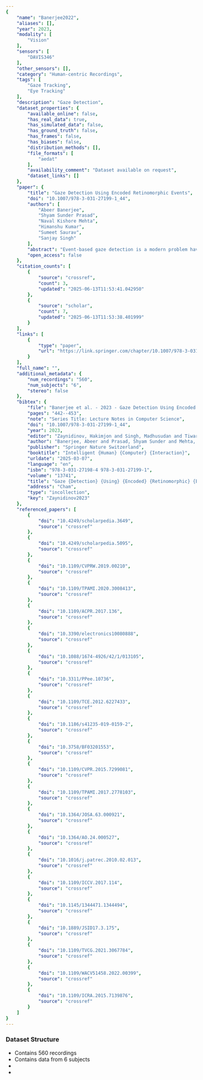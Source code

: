 ```yaml
---
{
    "name": "Banerjee2022",
    "aliases": [],
    "year": 2023,
    "modality": [
        "Vision"
    ],
    "sensors": [
        "DAVIS346"
    ],
    "other_sensors": [],
    "category": "Human-centric Recordings",
    "tags": [
        "Gaze Tracking",
        "Eye Tracking"
    ],
    "description": "Gaze Detection",
    "dataset_properties": {
        "available_online": false,
        "has_real_data": true,
        "has_simulated_data": false,
        "has_ground_truth": false,
        "has_frames": false,
        "has_biases": false,
        "distribution_methods": [],
        "file_formats": [
            "aedat"
        ],
        "availability_comment": "Dataset available on request",
        "dataset_links": []
    },
    "paper": {
        "title": "Gaze Detection Using Encoded Retinomorphic Events",
        "doi": "10.1007/978-3-031-27199-1_44",
        "authors": [
            "Abeer Banerjee",
            "Shyam Sunder Prasad",
            "Naval Kishore Mehta",
            "Himanshu Kumar",
            "Sumeet Saurav",
            "Sanjay Singh"
        ],
        "abstract": "Event-based gaze detection is a modern problem having several applications and advantages over frame-based techniques. Retinomorphic Event data is logged at a time resolution of microseconds that makes them suitable for the detection of saccadic eye movements. We recorded a new and compact event-based dataset for gaze detection under varying conditions of illumination using a DVS camera. The recorded dataset involved subjects tracking a circle displayed on a screen within a very short duration of time. We propose a novel event encoding technique for encoding event logs resulting from saccadic motion into six channel images. We design a Convolutional Neural Network for the gaze prediction using the encoded events obtained from the retinomorphic sensor. We use multiple evaluation metrics like average distance, average angle, and pixel radius accuracy to validate the reliability of our approach. The recorded dataset will be made available as per request.",
        "open_access": false
    },
    "citation_counts": [
        {
            "source": "crossref",
            "count": 3,
            "updated": "2025-06-13T11:53:41.042950"
        },
        {
            "source": "scholar",
            "count": 7,
            "updated": "2025-06-13T11:53:38.401999"
        }
    ],
    "links": [
        {
            "type": "paper",
            "url": "https://link.springer.com/chapter/10.1007/978-3-031-27199-1_44"
        }
    ],
    "full_name": "",
    "additional_metadata": {
        "num_recordings": "560",
        "num_subjects": "6",
        "stereo": false
    },
    "bibtex": {
        "file": "Banerjee et al. - 2023 - Gaze Detection Using Encoded Retinomorphic Events.pdf:/Users/gregorycohen/Zotero/storage/FY67N6KT/Banerjee et al. - 2023 - Gaze Detection Using Encoded Retinomorphic Events.pdf:application/pdf",
        "pages": "442--453",
        "note": "Series Title: Lecture Notes in Computer Science",
        "doi": "10.1007/978-3-031-27199-1_44",
        "year": 2023,
        "editor": "Zaynidinov, Hakimjon and Singh, Madhusudan and Tiwary, Uma Shanker and Singh, Dhananjay",
        "author": "Banerjee, Abeer and Prasad, Shyam Sunder and Mehta, Naval Kishore and Kumar, Himanshu and Saurav, Sumeet and Singh, Sanjay",
        "publisher": "Springer Nature Switzerland",
        "booktitle": "Intelligent {Human} {Computer} {Interaction}",
        "urldate": "2025-03-07",
        "language": "en",
        "isbn": "978-3-031-27198-4 978-3-031-27199-1",
        "volume": "13741",
        "title": "Gaze {Detection} {Using} {Encoded} {Retinomorphic} {Events}",
        "address": "Cham",
        "type": "incollection",
        "key": "Zaynidinov2023"
    },
    "referenced_papers": [
        {
            "doi": "10.4249/scholarpedia.3649",
            "source": "crossref"
        },
        {
            "doi": "10.4249/scholarpedia.5095",
            "source": "crossref"
        },
        {
            "doi": "10.1109/CVPRW.2019.00210",
            "source": "crossref"
        },
        {
            "doi": "10.1109/TPAMI.2020.3008413",
            "source": "crossref"
        },
        {
            "doi": "10.1109/ACPR.2017.136",
            "source": "crossref"
        },
        {
            "doi": "10.3390/electronics10080888",
            "source": "crossref"
        },
        {
            "doi": "10.1088/1674-4926/42/1/013105",
            "source": "crossref"
        },
        {
            "doi": "10.3311/PPee.10736",
            "source": "crossref"
        },
        {
            "doi": "10.1109/TCE.2012.6227433",
            "source": "crossref"
        },
        {
            "doi": "10.1186/s41235-019-0159-2",
            "source": "crossref"
        },
        {
            "doi": "10.3758/BF03201553",
            "source": "crossref"
        },
        {
            "doi": "10.1109/CVPR.2015.7299081",
            "source": "crossref"
        },
        {
            "doi": "10.1109/TPAMI.2017.2778103",
            "source": "crossref"
        },
        {
            "doi": "10.1364/JOSA.63.000921",
            "source": "crossref"
        },
        {
            "doi": "10.1364/AO.24.000527",
            "source": "crossref"
        },
        {
            "doi": "10.1016/j.patrec.2010.02.013",
            "source": "crossref"
        },
        {
            "doi": "10.1109/ICCV.2017.114",
            "source": "crossref"
        },
        {
            "doi": "10.1145/1344471.1344494",
            "source": "crossref"
        },
        {
            "doi": "10.1889/JSID17.3.175",
            "source": "crossref"
        },
        {
            "doi": "10.1109/TVCG.2021.3067784",
            "source": "crossref"
        },
        {
            "doi": "10.1109/WACV51458.2022.00399",
            "source": "crossref"
        },
        {
            "doi": "10.1109/ICRA.2015.7139876",
            "source": "crossref"
        }
    ]
}
---
```


### Dataset Structure

- Contains 560 recordings
- Contains data from 6 subjects
-
-
